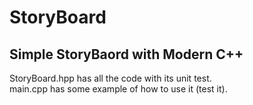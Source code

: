 # StoryBoard
## Simple StoryBaord with Modern C++
 StoryBoard.hpp has all the code with its unit test.  
 main.cpp has some example of how to use it (test it).
